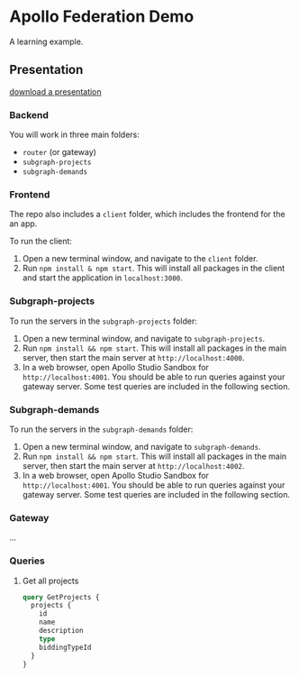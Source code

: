 # Apollo Federation Demo

A learning example.

## Presentation

[download a presentation](https://github.com/julia-dizhak/poc-apollo-federation-demo/blob/main/presentation/GraphQL-federation.pptx)


### Backend

You will work in three main folders:

- `router` (or gateway)
- `subgraph-projects`
- `subgraph-demands`


### Frontend

The repo also includes a `client` folder, which includes the frontend for the an app. 

To run the client:

1. Open a new terminal window, and navigate to the `client` folder.
1. Run `npm install & npm start`. This will install all packages in the client and start the application in `localhost:3000`.


### Subgraph-projects

To run the servers in the `subgraph-projects` folder:

1. Open a new terminal window, and navigate to `subgraph-projects`.
1. Run `npm install && npm start`. This will install all packages in the main server, then start the main server at `http://localhost:4000`.
1. In a web browser, open Apollo Studio Sandbox for `http://localhost:4001`. You should be able to run queries against your gateway server. Some test queries are included in the following section.


### Subgraph-demands

To run the servers in the `subgraph-demands` folder:

1. Open a new terminal window, and navigate to `subgraph-demands`.
1. Run `npm install && npm start`. This will install all packages in the main server, then start the main server at `http://localhost:4002`.
1. In a web browser, open Apollo Studio Sandbox for `http://localhost:4001`. You should be able to run queries against your gateway server. Some test queries are included in the following section.


### Gateway

...

### Queries

1. Get all projects

   ```graphql
   query GetProjects {
     projects {
       id
       name
       description
       type
       biddingTypeId
     }
   }
   ```
